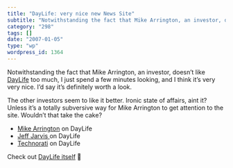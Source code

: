```yaml
---
title: "DayLife: very nice new News Site"
subtitle: "Notwithstanding the fact that Mike Arrington, an investor, doesn’t like DayLife"
category: "298"
tags: []
date: "2007-01-05"
type: "wp"
wordpress_id: 1364
---
```

Notwithstanding the fact that Mike Arrington, an investor, doesn’t like [DayLife](http://www.daylife.com/topstories) too much, I just spend a few minutes looking, and I think it’s very very nice.
I’d say it’s definitely worth a look. 

The other investors seem to like it better. Ironic state of affairs, aint it? Unless it’s a totally subversive way for Mike Arrington to get attention to the site. Wouldn’t that take the cake?

- [Mike Arrington](http://www.techcrunch.com/2007/01/04/daylife-launches-starts-very-long-uphill-climb/) on DayLife
- [Jeff Jarvis ](http://www.buzzmachine.com/index.php/2007/01/04/daylife-dawns)on DayLife
- [Technorati](http://technorati.com/search/daylife) on DayLife

Check out [DayLife itself](http://www.daylife.com/topstories) 🙂